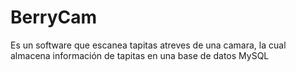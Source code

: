 # BerryCam
Es un software que escanea tapitas atreves de una camara, la cual almacena información de tapitas en una base de datos MySQL
